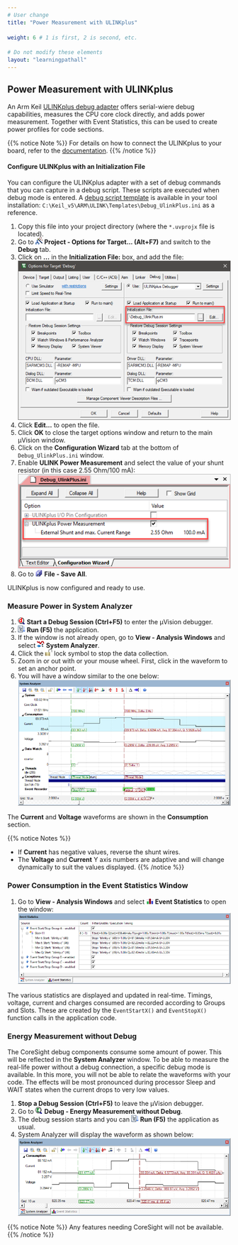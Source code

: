 ```yaml
---
# User change
title: "Power Measurement with ULINKplus"

weight: 6 # 1 is first, 2 is second, etc.

# Do not modify these elements
layout: "learningpathall"
---
```


## Power Measurement with ULINKplus

An Arm Keil [ULINKplus debug adapter](https://developer.arm.com/Tools%20and%20Software/ULINKplus) offers serial-wiere debug capabilities, measures the CPU core clock directly, and adds power measurement. Together with Event Statistics, this can be used to create power profiles for code sections.

{{% notice Note %}}
For details on how to connect the ULINKplus to your board, refer to the [documentation](https://developer.arm.com/documentation/101636/latest/Power-Measurement?lang=en).
{{% /notice %}}

#### Configure ULINKplus with an Initialization File

You can configure the ULINKplus adapter with a set of debug commands that you can capture in a debug script. These scripts are executed when debug mode is entered. A [debug script template](https://developer.arm.com/documentation/101636/latest/Test-Automation/Debug-Script-Template) is available in your tool installation: `C:\Keil_v5\ARM\ULINK\Templates\Debug_UlinkPlus.ini` as a reference.

1. Copy this file into your project directory (where the `*.uvprojx` file is located).
1. Go to ![Options for Target](./b_uv4_target_options.png) **Project - Options for Target... (Alt+F7)** and switch to the **Debug** tab.
6. Click on **...** in the **Initialization File:** box, and add the file:  
   ![Debug_UlinkPlus.ini added to the target options](./debug_ulpl_ini.png)
6. Click **Edit...** to open the file.
9. Click **OK** to close the target options window and return to the main μVision window.
1. Click on the **Configuration Wizard** tab at the bottom of `Debug_UlinkPlus.ini` window.
1. Enable **ULINK Power Measurement** and select the value of your shunt resistor (in this case 2.55 Ohm/100 mA):  
   ![Debug_UlinkPlus.ini configuration](./debug_ulpl_ini_config.png)
3. Go to ![Save All](./b_uv4_save_all.png) **File - Save All**.

ULINKplus is now configured and ready to use.

### Measure Power in System Analyzer

1. ![Build](./b_uv4_debug.png) **Start a Debug Session (Ctrl+F5)** to enter the µVision debugger.
1. ![Run](./b_uv4_run.png) **Run (F5)** the application.  
1. If the window is not already open, go to **View - Analysis Windows** and select ![System Analyzer Window](./b_uv4_system_analyzer.png) **System Analyzer**.
6. Click the ![Lock](./b_uv4_unlock.png) lock symbol to stop the data collection.
9. Zoom in or out with or your mouse wheel. First, click in the waveform to set an anchor point.
5. You will have a window similar to the one below:
   ![System Analyzer with Power Consumption](./sa_w_power.png)

The **Current** and **Voltage** waveforms are shown in the **Consumption** section.

{{% notice Notes %}}
- If **Current** has negative values, reverse the shunt wires.
- The **Voltage** and **Current** Y axis numbers are adaptive and will change dynamically to suit the values displayed.
{{% /notice %}}

### Power Consumption in the Event Statistics Window

1. Go to **View - Analysis Windows** and select ![Event Statistics](./b_uv4_event_statistics.png) **Event Statistics** to open the window:  
   ![Event Statistics with Power Consumption](./evtstat_window_w_power.png)

The various statistics are displayed and updated in real-time. Timings, voltage, current and charges consumed are recorded according to Groups and Slots. These are created by the `EventStartX()` and `EventStopX()` function calls in the application code.

### Energy Measurement without Debug

The CoreSight debug components consume some amount of power. This will be reflected in the **System Analyzer** window. To be able to measure the real-life power without a debug connection, a specific debug mode is available. In this more, you will not be able to relate the waveforms with your code. The effects will be most pronounced during processor Sleep and WAIT states when the current drops to very low values.

1. **Stop a Debug Session (Ctrl+F5)** to leave the µVision debugger.
1. Go to ![Energy Measurement](./b_uv4_energy.png) **Debug - Energy Measurement without Debug**.
2. The debug session starts and you can ![Run](./b_uv4_run.png) **Run (F5)** the application as usual.
4. System Analyzer will display the waveform as shown below:  
   ![Energy Measurement without Debug](./energy_wo_debug.png)

{{% notice Note %}}
Any features needing CoreSight will not be available.
{{% /notice %}}
